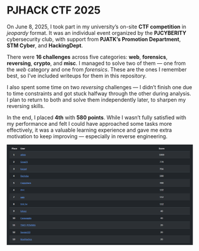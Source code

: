 # PJHACK CTF 2025

On June 8, 2025, I took part in my university’s on-site **CTF competition** in _jeopardy_ format. It was an individual event organized by the **PJCYBERITY** cybersecurity club, with support from **PJATK’s Promotion Department**, **STM Cyber**, and **HackingDept**.

There were **16 challenges** across five categories: **web**, **forensics**, **reversing**, **crypto**, and **misc**. I managed to solve two of them — one from the _web_ category and one from _forensics_. These are the ones I remember best, so I’ve included writeups for them in this repository.

I also spent some time on two _reversing_ challenges — I didn’t finish one due to time constraints and got stuck halfway through the other during analysis. I plan to return to both and solve them independently later, to sharpen my reversing skills.

In the end, I placed **4th** with **580 points**. While I wasn’t fully satisfied with my performance and felt I could have approached some tasks more effectively, it was a valuable learning experience and gave me extra motivation to keep improving — especially in reverse engineering.

<p align="center">
<img src="../resources/PJHACK CTF 2025/results.png" alt="Contents of the last packet"/>
</p>
